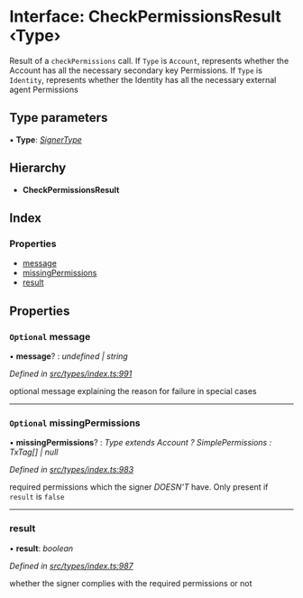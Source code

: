 # Interface: CheckPermissionsResult ‹**Type**›

Result of a `checkPermissions` call. If `Type` is `Account`, represents whether the Account
  has all the necessary secondary key Permissions. If `Type` is `Identity`, represents whether the
  Identity has all the necessary external agent Permissions

## Type parameters

▪ **Type**: *[SignerType](../enums/signertype.md)*

## Hierarchy

* **CheckPermissionsResult**

## Index

### Properties

* [message](checkpermissionsresult.md#optional-message)
* [missingPermissions](checkpermissionsresult.md#optional-missingpermissions)
* [result](checkpermissionsresult.md#result)

## Properties

### `Optional` message

• **message**? : *undefined | string*

*Defined in [src/types/index.ts:991](https://github.com/PolymeshAssociation/polymesh-sdk/blob/46845947/src/types/index.ts#L991)*

optional message explaining the reason for failure in special cases

___

### `Optional` missingPermissions

• **missingPermissions**? : *Type extends Account ? SimplePermissions : TxTag[] | null*

*Defined in [src/types/index.ts:983](https://github.com/PolymeshAssociation/polymesh-sdk/blob/46845947/src/types/index.ts#L983)*

required permissions which the signer *DOESN'T* have. Only present if `result` is `false`

___

###  result

• **result**: *boolean*

*Defined in [src/types/index.ts:987](https://github.com/PolymeshAssociation/polymesh-sdk/blob/46845947/src/types/index.ts#L987)*

whether the signer complies with the required permissions or not
